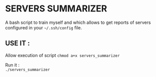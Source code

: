 # SERVERS SUMMARIZER

A bash script to train myself and which allows to get reports of servers configured in your `~/.ssh/config` file.


## USE IT :  

Allow execution of script
`chmod a+x servers_summarizer` 

Run it :  
`./servers_summarizer` 





